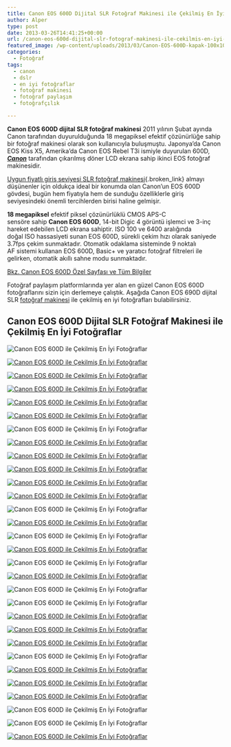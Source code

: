```yaml
---
title: Canon EOS 600D Dijital SLR Fotoğraf Makinesi ile Çekilmiş En İyi Fotoğraflar
author: Alper
type: post
date: 2013-03-26T14:41:25+00:00
url: /canon-eos-600d-dijital-slr-fotograf-makinesi-ile-cekilmis-en-iyi-fotograflar/
featured_image: /wp-content/uploads/2013/03/Canon-EOS-600D-kapak-100x100.jpg
categories:
  - Fotoğraf
tags:
  - canon
  - dslr
  - en iyi fotoğraflar
  - fotoğraf makinesi
  - fotoğraf paylaşım
  - fotoğrafçılık

---
```

**Canon EOS 600D dijital SLR fotoğraf makinesi** 2011 yılının Şubat ayında Canon tarafından duyurulduğunda 18 megapiksel efektif çözünürlüğe sahip bir fotoğraf makinesi olarak son kullanıcıyla buluşmuştu. Japonya’da Canon EOS Kiss X5, Amerika’da Canon EOS Rebel T3i ismiyle duyurulan 600D, _[**Canon**][1]_ tarafından çıkarılmış döner LCD ekrana sahip ikinci EOS fotoğraf makinesidir.

[Uygun fiyatlı giriş seviyesi SLR fotoğraf makinesi][2]{.broken_link} almayı düşünenler için oldukça ideal bir konumda olan Canon’un EOS 600D gövdesi, bugün hem fiyatıyla hem de sunduğu özelliklerle giriş seviyesindeki önemli tercihlerden birisi haline gelmişir.

**18 megapiksel** efektif piksel çözünürlüklü CMOS APS-C sensöre sahip **Canon EOS 600D**, 14-bit Digic 4 görüntü işlemci ve 3-inç hareket edebilen LCD ekrana sahiptir. ISO 100 ve 6400 aralığında doğal ISO hassasiyeti sunan EOS 600D, sürekli çekim hızı olarak saniyede 3.7fps çekim sunmaktadır. Otomatik odaklama sisteminde 9 noktalı AF sistemi kullanan EOS 600D, Basic+ ve yaratıcı fotoğraf filtreleri ile gelirken, otomatik akıllı sahne modu sunmaktadır.

<p class="info">
  <a title="Canon EOS 600D" href="https://www.murekkep.org/kamera/canon/eos-600d">Bkz. Canon EOS 600D Özel Sayfası ve Tüm Bilgiler</a>
</p>

Fotoğraf paylaşım platformlarında yer alan en güzel Canon EOS 600D fotoğraflarını sizin için derlemeye çalıştık. Aşağıda Canon EOS 690D dijital SLR [fotoğraf makinesi][3] ile çekilmiş en iyi fotoğrafları bulabilirsiniz.

## Canon EOS 600D Dijital SLR Fotoğraf Makinesi ile Çekilmiş En İyi Fotoğraflar

![Canon EOS 600D ile Çekilmiş En İyi Fotoğraflar][4] 

[![Canon EOS 600D ile Çekilmiş En İyi Fotoğraflar][5]][6]

[![Canon EOS 600D ile Çekilmiş En İyi Fotoğraflar][7]][8]

[![Canon EOS 600D ile Çekilmiş En İyi Fotoğraflar][9]][10]

[![Canon EOS 600D ile Çekilmiş En İyi Fotoğraflar][11]][12]

[![Canon EOS 600D ile Çekilmiş En İyi Fotoğraflar][13]][14]

![Canon EOS 600D ile Çekilmiş En İyi Fotoğraflar][15] 

[![Canon EOS 600D ile Çekilmiş En İyi Fotoğraflar][16]][17]

[![Canon EOS 600D ile Çekilmiş En İyi Fotoğraflar][18]][19]

[![Canon EOS 600D ile Çekilmiş En İyi Fotoğraflar][20]][21]

[![Canon EOS 600D ile Çekilmiş En İyi Fotoğraflar][22]][23]

[![Canon EOS 600D ile Çekilmiş En İyi Fotoğraflar][24]][25]

![Canon EOS 600D ile Çekilmiş En İyi Fotoğraflar][26] 

[![Canon EOS 600D ile Çekilmiş En İyi Fotoğraflar][27]][28]

![Canon EOS 600D ile Çekilmiş En İyi Fotoğraflar][29] 

[![Canon EOS 600D ile Çekilmiş En İyi Fotoğraflar][30]][31]

![Canon EOS 600D ile Çekilmiş En İyi Fotoğraflar][32] 

[![Canon EOS 600D ile Çekilmiş En İyi Fotoğraflar][33]][34]

![Canon EOS 600D ile Çekilmiş En İyi Fotoğraflar][35] 

![Canon EOS 600D ile Çekilmiş En İyi Fotoğraflar][36] 

[![Canon EOS 600D ile Çekilmiş En İyi Fotoğraflar][37]][38]

[![Canon EOS 600D ile Çekilmiş En İyi Fotoğraflar][39]][40]

[![Canon EOS 600D ile Çekilmiş En İyi Fotoğraflar][41]][42]

![Canon EOS 600D ile Çekilmiş En İyi Fotoğraflar][43] 

[![Canon EOS 600D ile Çekilmiş En İyi Fotoğraflar][44]][45]

[![Canon EOS 600D ile Çekilmiş En İyi Fotoğraflar][46]][47]

[![Canon EOS 600D ile Çekilmiş En İyi Fotoğraflar][48]][49]

![Canon EOS 600D ile Çekilmiş En İyi Fotoğraflar][50] 

![Canon EOS 600D ile Çekilmiş En İyi Fotoğraflar][51] 

[![Canon EOS 600D ile Çekilmiş En İyi Fotoğraflar][52]][53]

 [1]: https://www.murekkep.org/kamera/canon
 [2]: https://www.murekkep.org/7-uygun-fiyatli-giris-seviyesi-dijital-slr-fotograf-makinesi-11306 "giriş seviye dijital SLR fotoğraf makinesi tavsiyeleri"
 [3]: https://www.murekkep.org/kamera "fotoğraf makinesi"
 [4]: https://farm8.static.flickr.com/7019/6711247503_51e763874c.jpg "Canon EOS 600D ile Çekilmiş En İyi Fotoğraflar"
 [5]: https://farm8.static.flickr.com/7151/6484124667_519af2263d.jpg "Canon EOS 600D ile Çekilmiş En İyi Fotoğraflar"
 [6]: https://www.flickr.com/photos/67378940@N06/6484124667
 [7]: https://farm7.static.flickr.com/6040/6355127685_ca4bfd3a74.jpg "Canon EOS 600D ile Çekilmiş En İyi Fotoğraflar"
 [8]: https://www.flickr.com/photos/67378940@N06/6355127685
 [9]: https://farm6.static.flickr.com/5199/7065878719_9e836a47c8.jpg "Canon EOS 600D ile Çekilmiş En İyi Fotoğraflar"
 [10]: https://www.flickr.com/photos/67378940@N06/7065878719
 [11]: https://farm6.static.flickr.com/5179/5540849716_1ba6e2124d.jpg "Canon EOS 600D ile Çekilmiş En İyi Fotoğraflar"
 [12]: https://www.flickr.com/photos/19646481@N06/5540849716
 [13]: https://farm9.static.flickr.com/8382/8539626874_6ca4fe0f97.jpg "Canon EOS 600D ile Çekilmiş En İyi Fotoğraflar"
 [14]: https://www.flickr.com/photos/28267706@N02/8539626874
 [15]: https://farm8.static.flickr.com/7011/6617071551_bec4df4f01.jpg "Canon EOS 600D ile Çekilmiş En İyi Fotoğraflar"
 [16]: https://farm8.static.flickr.com/7022/6571789455_5826a201c1.jpg "Canon EOS 600D ile Çekilmiş En İyi Fotoğraflar"
 [17]: https://www.flickr.com/photos/67378940@N06/6571789455
 [18]: https://farm9.static.flickr.com/8238/8547859901_53ef13caff.jpg "Canon EOS 600D ile Çekilmiş En İyi Fotoğraflar"
 [19]: https://www.flickr.com/photos/28267706@N02/8547859901
 [20]: https://farm7.static.flickr.com/6079/6090313339_65ce7bb400.jpg "Canon EOS 600D ile Çekilmiş En İyi Fotoğraflar"
 [21]: https://www.flickr.com/photos/57337211@N05/6090313339
 [22]: https://farm9.static.flickr.com/8096/8553165744_9d94fd42f5.jpg "Canon EOS 600D ile Çekilmiş En İyi Fotoğraflar"
 [23]: https://www.flickr.com/photos/60845549@N06/8553165744
 [24]: https://farm9.static.flickr.com/8236/8500756476_eba9002603.jpg "Canon EOS 600D ile Çekilmiş En İyi Fotoğraflar"
 [25]: https://www.flickr.com/photos/79733106@N08/8500756476
 [26]: https://farm9.static.flickr.com/8360/8294624788_2403decaef.jpg "Canon EOS 600D ile Çekilmiş En İyi Fotoğraflar"
 [27]: https://farm9.static.flickr.com/8349/8200412125_43c455690b.jpg "Canon EOS 600D ile Çekilmiş En İyi Fotoğraflar"
 [28]: https://www.flickr.com/photos/47516609@N07/8200412125
 [29]: https://farm8.static.flickr.com/7169/6704571023_232d104a5f.jpg "Canon EOS 600D ile Çekilmiş En İyi Fotoğraflar"
 [30]: https://farm9.static.flickr.com/8172/8061705385_5e0be6e8ca.jpg "Canon EOS 600D ile Çekilmiş En İyi Fotoğraflar"
 [31]: https://www.flickr.com/photos/60982580@N02/8061705385
 [32]: https://farm8.static.flickr.com/7081/7165163625_2fe4c4b046.jpg "Canon EOS 600D ile Çekilmiş En İyi Fotoğraflar"
 [33]: https://farm8.static.flickr.com/7181/6956025554_00c023dd12.jpg "Canon EOS 600D ile Çekilmiş En İyi Fotoğraflar"
 [34]: https://www.flickr.com/photos/67378940@N06/6956025554
 [35]: https://farm8.static.flickr.com/7015/6763008547_50f1cfddf6.jpg "Canon EOS 600D ile Çekilmiş En İyi Fotoğraflar"
 [36]: https://farm8.static.flickr.com/7091/7182233893_f7b28b55f0.jpg "Canon EOS 600D ile Çekilmiş En İyi Fotoğraflar"
 [37]: https://farm7.static.flickr.com/6048/6284373702_212e6d9667.jpg "Canon EOS 600D ile Çekilmiş En İyi Fotoğraflar"
 [38]: https://www.flickr.com/photos/57337211@N05/6284373702
 [39]: https://farm7.static.flickr.com/6173/6229895769_418a16ddd2.jpg "Canon EOS 600D ile Çekilmiş En İyi Fotoğraflar"
 [40]: https://www.flickr.com/photos/7481149@N03/6229895769
 [41]: https://farm9.static.flickr.com/8307/7973328216_dde93cc39f.jpg "Canon EOS 600D ile Çekilmiş En İyi Fotoğraflar"
 [42]: https://www.flickr.com/photos/76708290@N08/7973328216
 [43]: https://farm8.static.flickr.com/7072/7230297252_ffdb37fae4.jpg "Canon EOS 600D ile Çekilmiş En İyi Fotoğraflar"
 [44]: https://farm6.static.flickr.com/5455/7085357503_6bd1b8f7f2.jpg "Canon EOS 600D ile Çekilmiş En İyi Fotoğraflar"
 [45]: https://www.flickr.com/photos/67378940@N06/7085357503
 [46]: https://farm9.static.flickr.com/8089/8585490048_2cae44633d.jpg "Canon EOS 600D ile Çekilmiş En İyi Fotoğraflar"
 [47]: https://www.flickr.com/photos/31192422@N08/8585490048
 [48]: https://farm9.static.flickr.com/8222/8429545444_c089c17f28.jpg "Canon EOS 600D ile Çekilmiş En İyi Fotoğraflar"
 [49]: https://www.flickr.com/photos/12416574@N04/8429545444
 [50]: https://farm9.static.flickr.com/8373/8372372809_63d8c7795f.jpg "Canon EOS 600D ile Çekilmiş En İyi Fotoğraflar"
 [51]: https://farm6.static.flickr.com/5156/7224163352_8ff9f42704.jpg "Canon EOS 600D ile Çekilmiş En İyi Fotoğraflar"
 [52]: https://farm9.static.flickr.com/8086/8493734757_ab3c955281.jpg "Canon EOS 600D ile Çekilmiş En İyi Fotoğraflar"
 [53]: https://www.flickr.com/photos/28267706@N02/8493734757